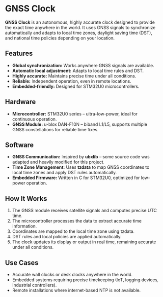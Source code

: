 # GNSS Clock
**GNSS Clock** is an autonomous, highly accurate clock designed to provide the exact time anywhere in the world. It uses GNSS signals to synchronize automatically and adapts to local time zones, daylight saving time (DST), and national time policies depending on your location.

## Features
- **Global synchronization:** Works anywhere GNSS signals are available.
- **Automatic local adjustment:** Adapts to local time rules and DST.
- **Highly accurate:** Maintains precise time under all conditions.
- **Reliable:** Independent operation, even in remote locations.
- **Embedded-friendly:** Designed for STM32U0 microcontrollers.

## Hardware
- **Microcontroller:** STM32U0 series – ultra-low-power, ideal for continuous operation.
- **GNSS Module:** u-blox DAN-F10N – biband L1/L5, supports multiple GNSS constellations for reliable time fixes.

## Software
- **GNSS Communication:** Inspired by **ubxlib** – some source code was adapted and heavily modified for this project.
- **Time Zone Management:** Uses **tzdata** to map GNSS coordinates to local time zones and apply DST rules automatically.
- **Embedded Firmware:** Written in C for STM32U0, optimized for low-power operation.

## How It Works
1. The GNSS module receives satellite signals and computes precise UTC time.
2. The microcontroller processes the data to extract accurate time information.
3. Coordinates are mapped to the local time zone using tzdata.
4. DST rules and local policies are applied automatically.
5. The clock updates its display or output in real time, remaining accurate under all conditions.

## Use Cases
- Accurate wall clocks or desk clocks anywhere in the world.
- Embedded systems requiring precise timekeeping (IoT, logging devices, industrial controllers).
- Remote installations where internet-based NTP is not available.
